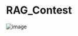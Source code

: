 # RAG_Contest
![image](https://github.com/user-attachments/assets/309965f5-0847-40eb-bc48-e50d715529f1)
